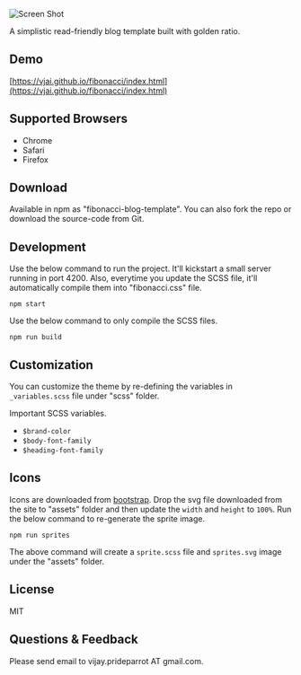 ![Screen Shot](https://github.com/VJAI/fibonacci/blob/master/fibonacci.png)

A simplistic read-friendly blog template built with golden ratio.

## Demo

[https://vjai.github.io/fibonacci/index.html](https://vjai.github.io/fibonacci/index.html)

## Supported Browsers

- Chrome
- Safari
- Firefox

## Download

Available in npm as "fibonacci-blog-template". You can also fork the repo or download the source-code from Git.

## Development

Use the below command to run the project. It'll kickstart a small server running in port 4200. Also, everytime you update the 
SCSS file, it'll automatically compile them into "fibonacci.css" file.

```
npm start
```

Use the below command to only compile the SCSS files.

```
npm run build
```

## Customization

You can customize the theme by re-defining the variables in `_variables.scss` file under "scss" folder.

Important SCSS variables.

- `$brand-color`
- `$body-font-family`
- `$heading-font-family`

## Icons

Icons are downloaded from [bootstrap](https://icons.getbootstrap.com/). Drop the svg file downloaded from the site to 
"assets" folder and then update the `width` and `height` to `100%`. Run the below command to re-generate the sprite image.

```
npm run sprites
```

The above command will create a `sprite.scss` file and `sprites.svg` image under the "assets" folder.

## License

MIT

## Questions & Feedback

Please send email to vijay.prideparrot AT gmail.com.